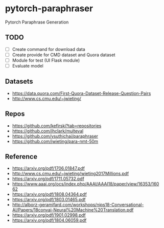 # pytorch-paraphraser

Pytorch Paraphrase Generation

## TODO

- [ ] Create command for download data
- [ ] Create provide for CMD dataset and Quora dataset
- [ ] Module for test (UI Flask module)
- [ ] Evaluate model

## Datasets

- https://data.quora.com/First-Quora-Dataset-Release-Question-Pairs
- http://www.cs.cmu.edu/~jwieting/

## Repos

- https://github.com/kefirski?tab=repositories
- https://github.com/jhclark/multeval
- https://github.com/vsuthichai/paraphraser
- https://github.com/jwieting/para-nmt-50m


## Reference

- https://arxiv.org/pdf/1706.01847.pdf
- http://www.cs.cmu.edu/~jwieting/wieting2017Millions.pdf
- https://arxiv.org/pdf/1711.05732.pdf
- https://www.aaai.org/ocs/index.php/AAAI/AAAI18/paper/view/16353/16062
- https://arxiv.org/pdf/1808.04364.pdf
- https://arxiv.org/pdf/1803.01465.pdf
- http://alborz-geramifard.com/workshops/nips18-Conversational-AI/Papers/18convai-Neural%20Machine%20Translation.pdf
- https://arxiv.org/pdf/1901.02998.pdf
- https://arxiv.org/pdf/1804.06059.pdf
